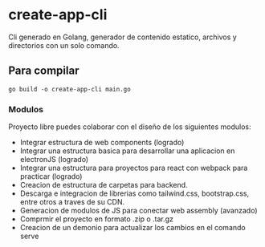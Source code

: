 # create-app-cli

Cli generado en Golang, generador de contenido estatico, archivos y directorios con un solo comando.

## Para compilar

`go build -o create-app-cli main.go`


### Modulos

Proyecto libre puedes colaborar con el diseño de los siguientes modulos:

- Integrar estructura de web components (logrado) 
- Integrar una estructura basica para desarrollar una aplicacion en electronJS (logrado)
- Integrar una estructura para proyectos para react con webpack para practicar (logrado)
- Creacion de estructura de carpetas para backend.
- Descarga e integracion de librerias como tailwind.css, bootstrap.css, entre otros a traves de su CDN.
- Generacion de modulos de JS para conectar web assembly (avanzado)
- Comprmir el proyecto en formato .zip o .tar.gz
- Creacion de un demonio para actualizar los cambios en el comando serve

